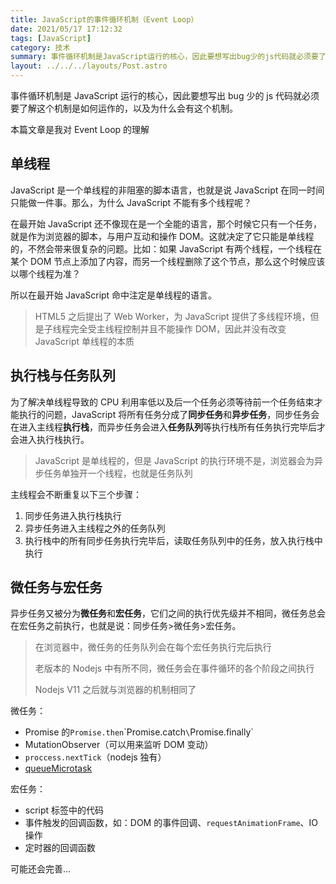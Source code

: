 ```yaml
---
title: JavaScript的事件循环机制（Event Loop）
date: 2021/05/17 17:12:32
tags: [JavaScript]
category: 技术
summary: 事件循环机制是JavaScript运行的核心，因此要想写出bug少的js代码就必须要了解这个机制是如何运作的，以及为什么会有这个机制。本篇文章是我对Event Loop的理解
layout: ../../../layouts/Post.astro
---
```


事件循环机制是 JavaScript 运行的核心，因此要想写出 bug 少的 js 代码就必须要了解这个机制是如何运作的，以及为什么会有这个机制。

本篇文章是我对 Event Loop 的理解

## 单线程

JavaScript 是一个单线程的非阻塞的脚本语言，也就是说 JavaScript 在同一时间只能做一件事。那么，为什么 JavaScript 不能有多个线程呢？

在最开始 JavaScript 还不像现在是一个全能的语言，那个时候它只有一个任务，就是作为浏览器的脚本，与用户互动和操作 DOM。这就决定了它只能是单线程的，不然会带来很复杂的问题。比如：如果 JavaScript 有两个线程，一个线程在某个 DOM 节点上添加了内容，而另一个线程删除了这个节点，那么这个时候应该以哪个线程为准？

所以在最开始 JavaScript 命中注定是单线程的语言。

> HTML5 之后提出了 Web Worker，为 JavaScript 提供了多线程环境，但是子线程完全受主线程控制并且不能操作 DOM，因此并没有改变 JavaScript 单线程的本质

## 执行栈与任务队列

为了解决单线程导致的 CPU 利用率低以及后一个任务必须等待前一个任务结束才能执行的问题，JavaScript 将所有任务分成了**同步任务**和**异步任务**，同步任务会在进入主线程**执行栈**，而异步任务会进入**任务队列**等执行栈所有任务执行完毕后才会进入执行栈执行。

> JavaScript 是单线程的，但是 JavaScript 的执行环境不是，浏览器会为异步任务单独开一个线程，也就是任务队列

主线程会不断重复以下三个步骤：

1. 同步任务进入执行栈执行
2. 异步任务进入主线程之外的任务队列
3. 执行栈中的所有同步任务执行完毕后，读取任务队列中的任务，放入执行栈中执行

## 微任务与宏任务

异步任务又被分为**微任务**和**宏任务**，它们之间的执行优先级并不相同，微任务总会在宏任务之前执行，也就是说：同步任务>微任务>宏任务。

> 在浏览器中，微任务的任务队列会在每个宏任务执行完后执行
>
> 老版本的 Nodejs 中有所不同，微任务会在事件循环的各个阶段之间执行
>
> Nodejs V11 之后就与浏览器的机制相同了

微任务：

- Promise 的`Promise.then`\`Promise.catch`\`Promise.finally`
- MutationObserver（可以用来监听 DOM 变动）
- `proccess.nextTick`（nodejs 独有）
- [queueMicrotask](https://developer.mozilla.org/zh-CN/docs/Web/API/WindowOrWorkerGlobalScope/queueMicrotask)

宏任务：

- script 标签中的代码
- 事件触发的回调函数，如：DOM 的事件回调、`requestAnimationFrame`、IO 操作
- 定时器的回调函数

可能还会完善...
